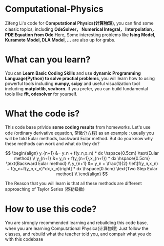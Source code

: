 # Computational-Physics
Zifeng Li's code for **Computational Physics(计算物理)**,
you can find some classic topics, including **OdeSolver， Numerical Integral， Interpolation，PDE Equation from Ode** Here,
Some interesting problems like **Ising Model, Kuramoto Model, DLA Model, ...** are also up for grabs.

# What can you learn?
You can **Learn Basic Coding Skills** and use **dynamic Programming Language(Python) to solve practial problems**, you will learn how to
using powerful tools including **numpy, scipy** and useful visualization tool including **matplotlib, seaborn**. If you prefer, you can build fundamental tools like **fft, odesolver** for yourself.

# What the code is?
This code base privide **some coding results** from homeworks. Let's use ode (ordinary derivative equation, 常微分方程) as an example : 
usually you will be told Eular methods, backward Eular method. But do you know why these methods can work and what do they do?

$$
\begin{align}
y_{n+1} &= y_n + f(y_n,x_n) * dx \hspace{0.5cm} \text{Eular method}
\\
y_{n+1} &= y_n + f(y_{n+1},x_{n+1}) * dx \hspace{0.5cm} \text{Backward Eular method}
\\
y_{n+1} &= y_n + \frac{1}{2} \left[f(y_n,x_n) + f(y_n+f(y_n,x_n)*dx,x_n)\right] * dx \hspace{0.5cm} \text{Two Step Eular method}
\\
\end{align}
$$

The Reason that you will learn is that all these methods are different approaching of Taylor Series (泰勒级数)

# How to use this code?
You are strongly recommended learning and rebuilding this code base, when you are learning Computational Physica(计算物理)
Just follow the classes, and rebuild what the teacher told you, and compair what you do with this codebase


